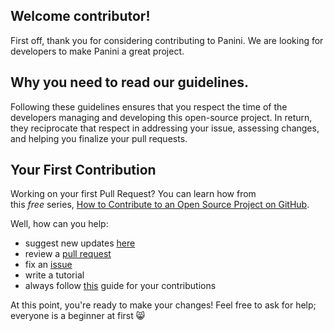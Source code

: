## **Welcome contributor!**

First off, thank you for considering contributing to Panini. We are looking for developers to make Panini a great project.

## **Why you need to read our guidelines.**

Following these guidelines ensures that you respect the time of the developers managing and developing this open-source project. In return, they reciprocate that respect in addressing your issue, assessing changes, and helping you finalize your pull requests.

## **Your First Contribution**

Working on your first Pull Request? You can learn how from this *free* series, [How to Contribute to an Open Source Project on GitHub](https://egghead.io/series/how-to-contribute-to-an-open-source-project-on-github).

Well, how can you help:

- suggest new updates [here](https://github.com/lwinterface/panini/issues)
- review a [pull request](https://github.com/lwinterface/panini/pulls)
- fix an [issue](https://github.com/lwinterface/panini/issues)
- write a tutorial
- always follow [this](https://github.com/firstcontributions/first-contributions) guide for your contributions

At this point, you're ready to make your changes! Feel free to ask for help; everyone is a beginner at first 😸